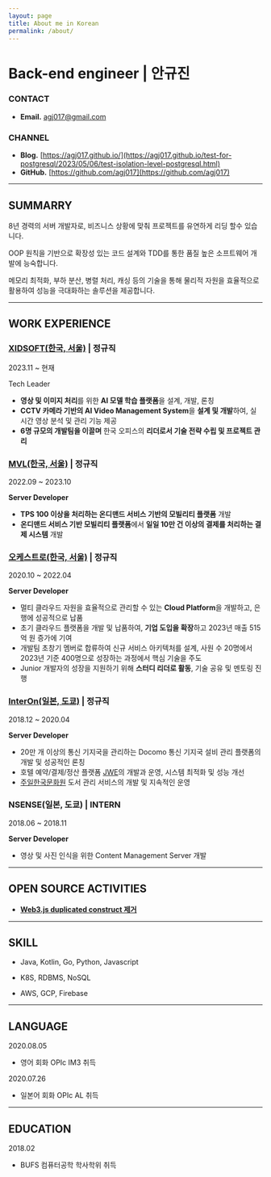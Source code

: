 ```yaml
---
layout: page
title: About me in Korean
permalink: /about/
---
```


# Back-end engineer |  안규진

### CONTACT

- **Email.** agj017@gmail.com

### CHANNEL

- **Blog.** [https://agj017.github.io/](https://agj017.github.io/test-for-postgresql/2023/05/06/test-isolation-level-postgresql.html)
- **GitHub.** [https://github.com/agj017](https://github.com/agj017)

---

## SUMMARRY

8년 경력의 서버 개발자로, 비즈니스 상황에 맞춰 프로젝트를 유연하게 리딩 할수 있습니다.

OOP 원칙을 기반으로 확장성 있는 코드 설계와 TDD를 통한 품질 높은 소프트웨어 개발에 능숙합니다. 

메모리 최적화, 부하 분산, 병렬 처리, 캐싱 등의 기술을 통해 물리적 자원을 효율적으로 활용하여 성능을 극대화하는 솔루션을 제공합니다.

---

## WORK EXPERIENCE

### [XIDSOFT(한국, 서울)](https://xidsoft.com/) | 정규직

2023.11 ~ 현재

Tech Leader

- **영상 및 이미지 처리**를 위한 **AI 모델 학습 플랫폼**을 설계, 개발, 론칭
- **CCTV 카메라 기반의 AI Video Management System**을 **설계 및 개발**하여, 실시간 영상 분석 및 관리 기능 제공
- **6명 규모의 개발팀을 이끌며** 한국 오피스의 **리더로서 기술 전략 수립 및 프로젝트 관리**

### [MVL(한국, 서울)](https://mvlchain.io/) | 정규직

2022.09 ~ 2023.10

**Server Developer**

- **TPS 100 이상을 처리하는 온디맨드 서비스 기반의 모빌리티 플랫폼** 개발
- **온디맨드 서비스 기반 모빌리티 플랫폼**에서 **일일 10만 건 이상의 결제를 처리하는 결제 시스템** 개발

### [오케스트로(한국, 서울)](http://www.okestro.com/)  | 정규직

2020.10 ~ 2022.04

**Server Developer**

- 멀티 클라우드 자원을 효율적으로 관리할 수 있는 **Cloud Platform**을 개발하고, 은행에 성공적으로 납품
- 초기 클라우드 플랫폼을 개발 및 납품하여, **기업 도입을 확장**하고 2023년 매출 515억 원 증가에 기여
- 개발팀 초창기 멤버로 합류하여 신규 서비스 아키텍처를 설계, 사원 수 20명에서 2023년 기준 400명으로 성장하는 과정에서 핵심 기술을 주도
- Junior 개발자의 성장을 지원하기 위해 **스터디 리더로 활동**, 기술 공유 및 멘토링 진행

### [InterOn(일본, 도쿄)](https://www.interon.jp/) | 정규직

2018.12 ~ 2020.04

**Server Developer** 

- 20만 개 이상의 통신 기지국을 관리하는 Docomo 통신 기지국 설비 관리 플랫폼의 개발 및 성공적인 론칭
- 호텔 예약/결제/정산 플랫폼 [JWE](https://www.jwe.jp/online/)의 개발과 운영, 시스템 최적화 및 성능 개선
- [주일한국문화원](https://www.koreanculture.jp/index.php) 도서 관리 서비스의 개발 및 지속적인 운영

### NSENSE(일본, 도쿄) | INTERN

2018.06 ~ 2018.11

**Server Developer** 

- 영상 및 사진 인식을 위한 Content Management Server 개발

---

## **OPEN SOURCE ACTIVITIES**

- [**Web3.js duplicated construct 제거**](https://github.com/web3/web3.js/pull/7150)

---

## SKILL

- Java, Kotlin, Go, Python, Javascript

- K8S, RDBMS, NoSQL

- AWS, GCP, Firebase

---

## LANGUAGE

2020.08.05

- 영어 회화 OPIc IM3 취득

2020.07.26

- 일본어 회화 OPIc AL 취득

---

## EDUCATION

2018.02

- BUFS 컴퓨터공학 학사학위 취득